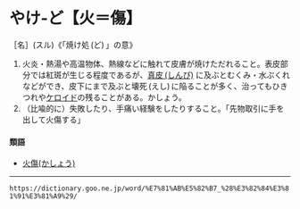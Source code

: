 # やけ‐ど【火＝傷】

［名］(スル)《「焼け処 (ど) 」の意》

1. 火炎・熱湯や高温物体、熱線などに触れて皮膚が焼けただれること。表皮部分では紅斑が生じる程度であるが、[真皮 (しんぴ)](https://dictionary.goo.ne.jp/word/%E7%9C%9F%E7%9A%AE/#jn-115462) に及ぶとむくみ・水ぶくれなどができ、皮下にまで及ぶと壊死 (えし) に陥ることが多く、治ってもひきつれや[ケロイド](https://dictionary.goo.ne.jp/word/%E3%82%B1%E3%83%AD%E3%82%A4%E3%83%89/#jn-68980)の残ることがある。かしょう。
2. （比喩的に）失敗したり、手痛い経験をしたりすること。「先物取引に手を出して火傷する」
    

#### 類語

-   [火傷(かしょう)](https://dictionary.goo.ne.jp/word/%E7%81%AB%E5%82%B7_%28%E3%81%8B%E3%81%97%E3%82%87%E3%81%86%29/#jn-40740)

---
`https://dictionary.goo.ne.jp/word/%E7%81%AB%E5%82%B7_%28%E3%82%84%E3%81%91%E3%81%A9%29/`